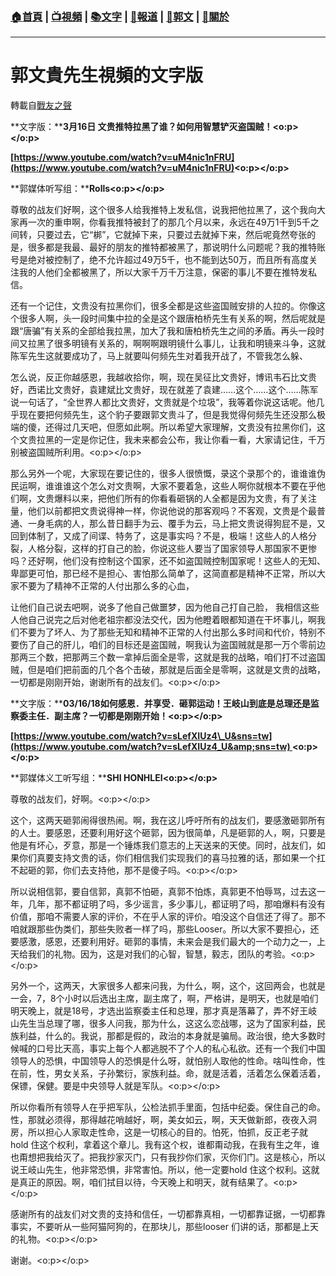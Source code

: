 ###  [:house:首頁](https://github.com/ourhimalayas/home) | [:tv:視頻](https://github.com/ourhimalayas/videos) | [:books:文字](https://github.com/ourhimalayas/txt) | [:newspaper:報道](https://github.com/ourhimalayas/news) | [:eagle:郭文](https://github.com/ourhimalayas/guomedia) | [:pray:關於](https://github.com/ourhimalayas/home/tree/master/about)
---
# 郭文貴先生視頻的文字版
轉載自[戰友之聲](http://littleantvoice.blogspot.com)

**文字版：****3月16日 文贵推特拉黑了谁？如何用智慧铲灭盗国贼！<o:p></o:p>**



**[https://www.youtube.com/watch?v=uM4nic1nFRU](https://www.youtube.com/watch?v=uM4nic1nFRU)<o:p></o:p>**



**郭媒体听写组：****Rolls<o:p></o:p>**



尊敬的战友们好啊，这个很多人给我推特上发私信，说我把他拉黑了，这个我向大家再一次的重申啊，你看我推特被封了的那几个月以来，永远在49万1千到5千之间转，只要过去，它“梆”，它就掉下来，只要过去就掉下来，然后呢竟然夸张的是，很多都是我最、最好的朋友的推特都被黑了，那说明什么问题呢？我的推特账号是绝对被控制了，绝不允许超过49万5千，也不能到达50万，而且所有高度关注我的人他们全都被黑了，所以大家千万千万注意，保密的事儿不要在推特发私信。



还有一个记住，文贵没有拉黑你们，很多全都是这些盗国贼安排的人拉的。你像这个很多人啊，头一段时间集中拉的全是这个跟唐柏桥先生有关系的啊，然后呢就是跟“唐骗”有关系的全部给我拉黑，加大了我和唐柏桥先生之间的矛盾。再头一段时间又拉黑了很多明镜有关系的，啊啊啊跟明镜什么事儿，让我和明镜来斗争，这就陈军先生这就要成功了，马上就要叫何频先生对着我开战了，不管我怎么躲、



怎么说，反正你越感恩，我越收拾你，啊，现在吴征比文贵好，博讯韦石比文贵好，西诺比文贵好，袁建斌比文贵好，现在就差了袁建……这个……这个……陈军说一句话了，“全世界人都比文贵好，文贵就是个垃圾”，我等着你说这话呢。他几乎现在要把何频先生，这个豹子要跟郭文贵斗了，但是我觉得何频先生还没那么极端的傻，还得过几天吧，但愿如此啊。所以希望大家理解，文贵没有拉黑你们，这个文贵拉黑的一定是你记住，我未来都会公布，我让你看一看，大家请记住，千万别被盗国贼所利用。<o:p></o:p>





那么另外一个呢，大家现在要记住的，很多人很愤慨，录这个录那个的，谁谁谁伪民运啊，谁谁谁这个怎么对文贵啊，大家不要着急，这些人啊你就根本不要在乎他们啊，文贵爆料以来，把他们所有的你看看砸锅的人全都是因为文贵，有了关注量，他们以前都把文贵说得神一样，你说他说的那客观吗？不客观，文贵是个最普通、一身毛病的人，那么昔日翻手为云、覆手为云，马上把文贵说得狗屁不是，又回到体制了，又成了间谍、特务了，这是事实吗？不是，极端！这些人的人格分裂，人格分裂，这样的打自己的脸，你说这些人要当了国家领导人那国家不更惨吗？还好啊，他们没有控制这个国家，还不如盗国贼控制国家呢！这些人的无知、卑鄙更可怕，那已经不是担心、害怕那么简单了，这简直都是精神不正常，所以大家不要为了精神不正常的人付出那么多的心血，



让他们自己说去吧啊，说多了他自己做噩梦，因为他自己打自己脸， 我相信这些人他自己说完之后对他老祖宗都没法交代，因为他瞪着眼都知道在干坏事儿，啊我们不要为了坏人、为了那些无知和精神不正常的人付出那么多时间和代价，特别不要伤了自己的肝儿，咱们的目标还是盗国贼，啊我认为盗国贼就是那一万个零前边那两三个数，把那两三个数一拿掉后面全是零，这就是我的战略，咱们打不过盗国贼，但是咱们把前面的几个各个击破，那就是后面全是零啊，这就是文贵的战略，一切都是刚刚开始，谢谢所有的战友们。<o:p></o:p>

**文字版：****03/16/18如何感恩．并享受．砸郭运动！王岐山到底是总理还是监察委主任．副主席？一切都是刚刚开始！<o:p></o:p>**



**[https://www.youtube.com/watch?v=sLefXIUz4\_U&sns=tw](https://www.youtube.com/watch?v=sLefXIUz4_U&amp;sns=tw) <o:p></o:p>**



**郭媒体义工听写组：****SHI HONHLEI<o:p></o:p>**



尊敬的战友们，好啊。<o:p></o:p>



这个，这两天砸郭闹得很热闹。啊，我在这儿呼吁所有的战友们，要感激砸郭所有的人士。要感恩，还要利用好这个砸郭，因为很简单，凡是砸郭的人，啊，只要是他是有坏心，歹意，那是一个锤炼我们意志的上天送来的天使。同时，战友们，如果你们真要支持文贵的话，你们相信我们实现我们的喜马拉雅的话，那如果一个扛不起砸的郭，你们去支持他，那不是傻子吗。<o:p></o:p>



所以说相信郭，要自信郭，真郭不怕砸，真郭不怕炼，真郭更不怕辱骂，过去这一年，几年，那不都证明了吗，多少谣言，多少事儿，都证明了吗，那咱爆料有没有价值，那咱不需要人家的评价，不在乎人家的评价。咱没这个自信还了得了。那不咱就跟那些伪类们，那些失败者一样了吗，那些Looser。所以大家不要担心，还要感激，感恩，还要利用好。砸郭的事情，未来会是我们最大的一个动力之一，上天给我们的礼物。因为，这是对我们的心智，智慧，毅志，团队的考验。<o:p></o:p>



另外一个，这两天，大家很多人都来问我，为什么，啊，这个，这回两会，也就是一会，7，8个小时以后选出主席，副主席了，啊，严格讲，是明天，也就是咱们明天晚上，就是18号，才选出监察委主任和总理，那才真是落幕了，弄不好王岐山先生当总理了哪，很多人问我，那为什么，这这么恋战哪，这为了国家利益，民族利益，什么的。我说，那都是假的，政治的本身就是骗局。政治很，绝大多数时候喊的口号比天高，事实上每个人都逃脱不了个人的私心私欲。还有一个我们中国领导人的恐惧，中国领导人的恐惧是什么呀，就怕别人取他的性命。啥叫性命，性在前，性，男女关系，子孙繁衍，家族利益。命，就是活着，活着怎么保着活着，保镖，保健。要是中央领导人就是军队。<o:p></o:p>



所以你看所有领导人在乎把军队，公检法抓手里面，包括中纪委。保住自己的命。性，那就必须得，那得越花哨越好，啊，美女如云，啊，天天做新郎，夜夜入洞房，所以担心人家取走性命，这是一切核心的目的。怕死，怕抓，反正老子就hold 住这个权利，拿着这个章儿。我有这个权，谁都甭动我，在我有生之年，谁也甭想把我给灭了。把我抄家灭门，只有我抄你们家，灭你们门。这是核心，所以说王岐山先生，他非常恐惧，非常害怕。所以，他一定要hold 住这个权利。这就是真正的原因。啊，咱们拭目以待，今天晚上和明天，就有结果了。<o:p></o:p>



感谢所有的战友们对文贵的支持和信任，一切都靠真相，一切都靠证据，一切都靠事实，不要听从一些阿猫阿狗的，在那块儿，那些looser 们讲的话，那都是上天的礼物。<o:p></o:p>



谢谢。<o:p></o:p>
  
<u></u><sub></sub><sup></sup><strike></strike>